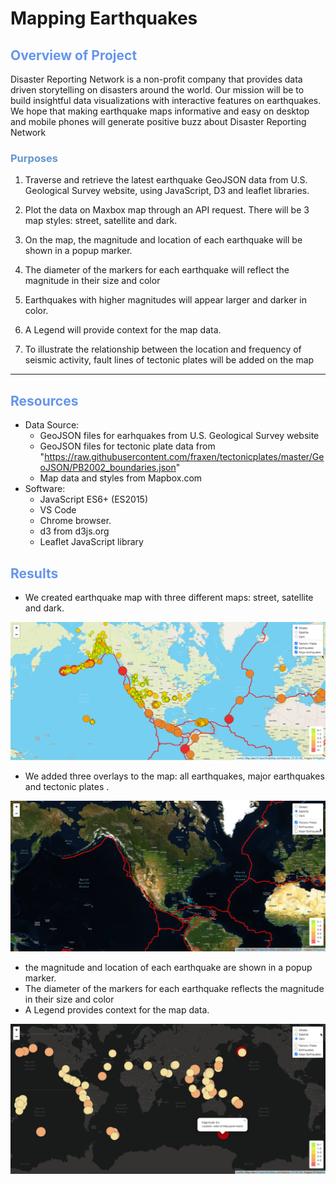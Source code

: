 
# Mapping Earthquakes

## <font color=#6495ED>Overview of Project</font>
Disaster Reporting Network is a non-profit company that provides data driven storytelling on disasters around the world. Our mission will be to build insightful data visualizations with interactive features on earthquakes. We hope that making earthquake maps informative and easy on desktop and mobile phones will generate positive buzz about Disaster Reporting Network

### <font color=#6495D>Purposes</font>

1. Traverse and retrieve  the latest earthquake GeoJSON data from U.S. Geological Survey website, using JavaScript, D3 and leaflet libraries.

2. Plot the data on Maxbox map through an API request. There will be 3 map styles: street, satellite and dark.

3. On the map, the magnitude and location of each earthquake will be shown in a popup marker.

4. The diameter of the markers for each earthquake will reflect the magnitude in their size and color

5. Earthquakes with higher magnitudes will appear larger and darker in color.

6. A Legend will provide context for the map data.

7. To illustrate the relationship between the location and frequency of seismic activity, fault lines of tectonic plates will be added on the map


---
## <font color=#6495ED>Resources</font>
* Data Source:
    * GeoJSON files for earhquakes from U.S. Geological Survey website
    * GeoJSON files for tectonic plate data from "https://raw.githubusercontent.com/fraxen/tectonicplates/master/GeoJSON/PB2002_boundaries.json"
    * Map data and styles from Mapbox.com
* Software: 
    * JavaScript ES6+ (ES2015)
    * VS Code
    * Chrome browser.
    * d3 from d3js.org
    * Leaflet JavaScript library


## <font color=#6495ED>Results</font>
-  We created earthquake map with three different maps: street, satellite and dark. 

!["deliverable1"](https://github.com/NingYang2022/Mapping_Earthquakes/blob/master/images/deliverable1.png?raw=true)

- We added three overlays to the map: all earthquakes, major earthquakes and tectonic plates .

!["deliverable2"](https://github.com/NingYang2022/Mapping_Earthquakes/blob/master/images/deliverable2.png?raw=true)

- the magnitude and location of each earthquake are shown in a popup marker.
- The diameter of the markers for each earthquake reflects the magnitude in their size and color
- A Legend provides context for the map data.

!["deliverable3"](https://github.com/NingYang2022/Mapping_Earthquakes/blob/master/images/deliverable3.png?raw=true)



